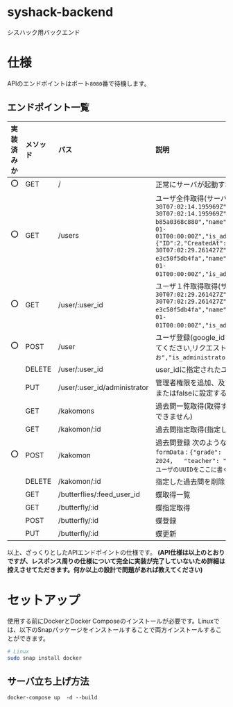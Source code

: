 # syshack-backend

シスハック用バックエンド
# 仕様
APIのエンドポイントはポート`8080`番で待機します。

## エンドポイント一覧

| 実装済みか | メソッド | パス                       | 説明                                                                 |
| :--------- | :------- | :------------------------- | :------------------------------------------------------------------- |
|     ⭕️      | GET      | /                          | 正常にサーバが起動すればOKを返す                                                        |
|     ⭕️     | GET      | /users                     | ユーザ全件取得(サーバからの応答例: `{"user":[{"ID":1,"CreatedAt":"2025-03-30T07:02:14.195969Z","UpdatedAt":"2025-03-30T07:02:14.195969Z","DeletedAt":null,"user_id":"0f9e68c2-72f5-47c9-b313-b85a0368c880","name":"かきくけこ","google_id":"def","previous_upload_date":"0001-01-01T00:00:00Z","is_administrator":false,"count_post":0,"feeding_butterfly_id":0},{"ID":2,"CreatedAt":"2025-03-30T07:02:29.261427Z","UpdatedAt":"2025-03-30T07:02:29.261427Z","DeletedAt":null,"user_id":"2136ff68-cebb-4468-a3f7-e3c50f5db4fa","name":"あいうえお","google_id":"abc","previous_upload_date":"0001-01-01T00:00:00Z","is_administrator":true,"count_post":0,"feeding_butterfly_id":0}]}`)                                                         |
|     ⭕️      | GET      | /user/:user_id            | ユーザ１件取得取得(サーバからの応答例:`{"ID":2,"CreatedAt":"2025-03-30T07:02:29.261427Z","UpdatedAt":"2025-03-30T07:02:29.261427Z","DeletedAt":null,"user_id":"2136ff68-cebb-4468-a3f7-e3c50f5db4fa","name":"あいうえお","google_id":"abc","previous_upload_date":"0001-01-01T00:00:00Z","is_administrator":true,"count_post":0,"feeding_butterfly_id":0}`)                                                         |
|     ⭕️     | POST     | /user                      | ユーザ登録(google_idとname(ユーザ名)をPOSTリクエストボディのJSONに含めて送信してください,リクエストボディの例:`{"google_id" : "abc","name":"あいうえお","is_administrator" : true}`) |
|            | DELETE   | /user/:user_id            | user_idに指定されたユーザ削除                                          |
|            | PUT      | /user/:user_id/administrator |  管理者権限を追加、及び削除します。レスポンスボディのIs_administratorフィールドをtrueまたはfalseに設定することで変更できます。                        |
|            | GET      | /kakomons                  | 過去問一覧取得(取得する過去問の条件をGETパラメータで送信してください.複数の指定はできません) |
|            | GET      | /kakomon/:id              | 過去問指定取得(指定したidの過去問を取得します)                         |
|     ⭕️     | POST     | /kakomon                   | 過去問登録 次のような形でリクエストを送信してください: `file` : 過去問ファイル本体、`formData` : `{"grade": "B3",   "subject": "線形代数",   "title": "中間試験",   "year": 2024,   "teacher": "山田太郎",   "major": "kk", "upload_user_id" : "アップロードしたユーザのUUIDをここに書く"}`|
|            | DELETE   | /kakomon/:id              | 指定した過去問を削除します                                               |
|            | GET      | /butterflies/:feed_user_id | 蝶取得一覧                                                             |
|            | GET      | /butterfly/:id            | 蝶指定取得                                                             |
|            | POST     | /butterfly/:id           | 蝶登録                                                               |
|            | PUT      | /butterfly/:id            | 蝶更新                                                               |


以上、ざっくりとしたAPIエンドポイントの仕様です。
**(API仕様は以上のとおりですが、レスポンス周りの仕様について完全に実装が完了していないため詳細は控えさせてただきます。何か以上の設計で問題があれば教えてください)**
# セットアップ
使用する前にDockerとDocker Composeのインストールが必要です。Linuxでは、以下のSnapパッケージをインストールすることで両方インストールすることができます。
```bash
# Linux
sudo snap install docker
```

## サーバ立ち上げ方法  
```
docker-compose up  -d --build 
```
